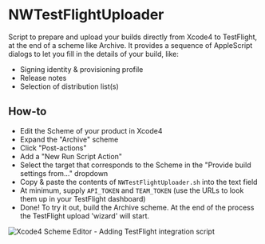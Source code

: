 NWTestFlightUploader
=============

Script to prepare and upload your builds directly from Xcode4 to TestFlight, at the end of a scheme like Archive.
It provides a sequence of AppleScript dialogs to let you fill in the details of your build, like:

* Signing identity & provisioning profile
* Release notes
* Selection of distribution list(s)

How-to
-------

* Edit the Scheme of your product in Xcode4
* Expand the "Archive" scheme
* Click "Post-actions"
* Add a "New Run Script Action"
* Select the target that corresponds to the Scheme in the "Provide build settings from..." dropdown
* Copy & paste the contents of `NWTestFlightUploader.sh` into the text field
* At minimum, supply `API_TOKEN` and `TEAM_TOKEN` (use the URLs to look them up in your TestFlight dashboard)
* Done! To try it out, build the Archive scheme. At the end of the process the TestFlight upload 'wizard' will start.

![Xcode4 Scheme Editor - Adding TestFlight integration script](https://github.com/noodlewerk/NWTestFlightUploader/raw/master/how-to-screenshot.png "Xcode4 TestFlight Integration Script")